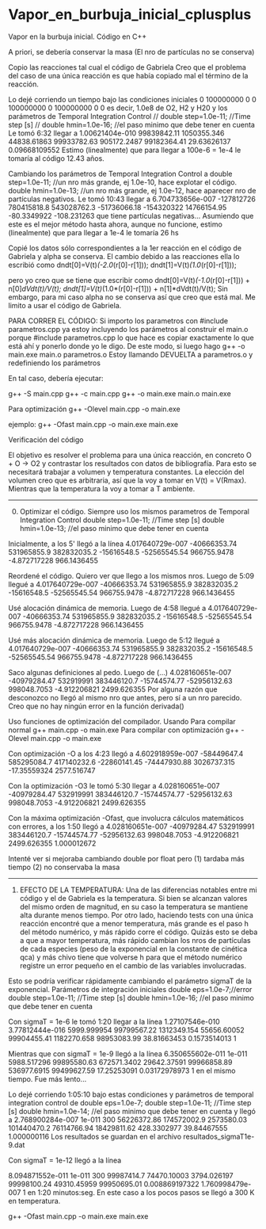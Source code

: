 # Vapor_en_burbuja_inicial_cplusplus
Vapor en la burbuja inicial. Código en C++


A priori, se debería conservar la masa (El nro de partículas no se conserva)

Copio las reacciones tal cual el código de Gabriela
Creo que el problema del caso de una única reacción es que había copiado mal el término de la reacción.

Lo dejé corriendo un tiempo bajo las condiciones iniciales
0       100000000       0       0       100000000       0       100000000       0       0
es decir, 1.0e8 de O2, H2 y H20 y los parámetros de Temporal Integration Control
// double step=1.0e-11; //Time step [s]
// double hmin=1.0e-16; //el paso minimo que debe tener en cuenta
Le tomó 6:32 llegar a 
1.00621404e-010 99839842.11     1050355.346     44838.61863     99933782.63     905172.2487     99182364.41     29.63626137     0.09668109552
Estimo (linealmente) que para llegar a 100e-6 = 1e-4 le tomaría al código 12.43 años.

Cambiando los parámetros de Temporal Integration Control a
double step=1.0e-11; //un nro más grande, ej 1.0e-10, hace explotar el código.
double hmin=1.0e-13; //un nro más grande, ej 1.0e-12, hace aparecer nro de partículas negativos.
Le tomó 10:43 llegar a
6.704733656e-007        -127812726      780415818.8     543028762.3     -51736066.18    -154320322      14766154.95     -80.3349922     -108.231263
que tiene partículas negativas... Asumiendo que este es el mejor método hasta ahora, aunque no funcione, estimo (linealmente) que para llegar a 1e-4 le tomaría 26 hs






Copié los datos sólo correspondientes a la 1er reacción en el código de Gabriela y alpha se conserva. El cambio debido a las reacciones ella lo escribió como
dndt[0]=V(t)*(-2.0*(r[0]-r[1]));
dndt[1]=V(t)*(1.0*(r[0]-r[1]));

pero yo creo que se tiene que escribir como
dndt[0]=V(t)*(-1.0*(r[0]-r[1])) + n[0]*dVdt(t)/V(t);
dndt[1]=V(t)*(1.0*(r[0]-r[1])) + n[1]*dVdt(t)/V(t);
Sin embargo, para mi caso alpha no se conserva así que creo que está mal. Me limito a usar el código de Gabriela.





PARA CORRER EL CÓDIGO:
Si importo los parametros con
#include parametros.cpp
ya estoy incluyendo los parámetros al construir el main.o porque #include parametros.cpp lo que hace es copiar exactamente lo que está ahí y ponerlo donde yo le digo. De este modo, si luego hago
g++ -o main.exe main.o parametros.o
Estoy llamando DEVUELTA a parametros.o y redefiniendo los parámetros

En tal caso, debería ejecutar:

g++ -S main.cpp
g++ -c main.cpp
g++ -o main.exe main.o
main.exe

Para optimización
g++ -Olevel main.cpp -o main.exe

ejemplo:
g++ -Ofast main.cpp -o main.exe
main.exe



Verificación del código

El objetivo es resolver el problema para una única reacción, en concreto
O + O -> O2
y contrastar los resultados con datos de bibliografía. Para esto se necesitará trabajar a volumen y temperatura constantes. La elección del volumen creo que es arbitraria, así que la voy a tomar en V(t) = V(Rmax). Mientras que la temperatura la voy a tomar a T ambiente.



-----------------------------------------------------------
0. Optimizar el código.
Siempre uso los mismos parametros de Temporal Integration Control
double step=1.0e-11; //Time step [s]
double hmin=1.0e-13; //el paso minimo que debe tener en cuenta

Inicialmente, a los 5' llegó a la línea
4.017640729e-007        -40666353.74    531965855.9     382832035.2     -15616548.5     -52565545.54    966755.9478     -4.872717228    966.1436455

Reordené el código. Quiero ver que llego a los mismos nros. Luego de 5:09 llegué a
4.017640729e-007        -40666353.74    531965855.9     382832035.2     -15616548.5     -52565545.54    966755.9478     -4.872717228    966.1436455

Usé alocación dinámica de memoria. Luego de 4:58 llegué a
4.017640729e-007        -40666353.74    531965855.9     382832035.2     -15616548.5     -52565545.54    966755.9478     -4.872717228    966.1436455

Usé más alocación dinámica de memoria. Luego de 5:12 llegué a
4.017640729e-007        -40666353.74    531965855.9     382832035.2     -15616548.5     -52565545.54    966755.9478     -4.872717228    966.1436455

Saco algunas definiciones al pedo. Luego de (...)
4.028160651e-007        -40979284.47    532919991       383446120.7     -15744574.77    -52956132.63    998048.7053     -4.912206821    2499.626355
Por alguna razón que desconozco no llegó al mismo nro que antes, pero sí a un nro parecido. Creo que no hay ningún error en la función derivada()

Uso funciones de optimización del compilador. Usando
Para compilar normal
g++ main.cpp -o main.exe
Para compilar con optimización
g++ -Olevel main.cpp -o main.exe

Con optimización -O a los 4:23 llegó a
4.602918959e-007        -58449647.4     585295084.7     417140232.6     -22860141.45    -74447930.88    3026737.315     -17.35559324    2577.516747

Con la optimización -O3 le tomó 5:30 llegar a
4.028160651e-007        -40979284.47    532919991       383446120.7     -15744574.77    -52956132.63    998048.7053     -4.912206821    2499.626355


Con la máxima optimización -Ofast, que involucra cálculos matemáticos con errores, a los 1:50 llegó a
4.028160651e-007        -40979284.47    532919991       383446120.7     -15744574.77    -52956132.63    998048.7053     -4.912206821    2499.626355     1.000012672

Intenté ver si mejoraba cambiando double por float pero
(1) tardaba más tiempo
(2) no conservaba la masa

-----------------------------------------------------------
1. EFECTO DE LA TEMPERATURA:
Una de las diferencias notables entre mi código y el de Gabriela es la temperatura. Si bien se alcanzan valores del mismo orden de magnitud, en su caso la temperatura se mantiene alta durante menos tiempo. Por otro lado, haciendo tests con una única reacción encontré que a menor temperatura, más grande es el paso h del método numérico, y más rápido corre el código. Quizás esto se deba a que a mayor temperatura, más rápido cambian los nros de partículas de cada especies (peso de la exponencial en la constante de cinética qca) y más chivo tiene que volverse h para que el método numérico registre un error pequeño en el cambio de las variables involucradas.

Esto se podría verificar rápidamente cambiando el parámetro sigmaT de la exponencial. Parámetros de integración iniciales
double eps=1.0e-7;//error
double step=1.0e-11; //Time step [s]
double hmin=1.0e-16; //el paso minimo que debe tener en cuenta



Con sigmaT = 1e-6 le tomó 1:20 llegar a la línea
1.27107546e-010 3.77812444e-016 5999.999954     99799567.22     1312349.154     55656.60052     99904455.41     1182270.658     98953083.99     38.81663453     0.1573514013    1

Mientras que con sigmaT = 1e-9 llegó a la línea
6.350655602e-011        1e-011  5988.517296     99895580.63     672571.3402     29642.37591     99966858.89     536977.6915     99499627.59     17.25253091     0.03172978973   1
en el mismo tiempo. Fue más lento...

Lo dejé corriendo 1:05:10 bajo estas condiciones y parámetros de temporal integration control de
double eps=1.0e-7;
double step=1.0e-11; //Time step [s]
double hmin=1.0e-14; //el paso minimo que debe tener en cuenta
y llegó a 
2.768900284e-007        1e-011  300     56226372.86     174572002.9     2573580.03      101440470.2     76114766.94     18429811.62     428.3302977     39.84467555     1.000000116
Los resultados se guardan en el archivo
resultados_sigmaT1e-9.dat

Con sigmaT = 1e-12 llegó a la línea

8.094871552e-011        1e-011  300     99987414.7      74470.10003     3794.026197     99998100.24     49310.45959     99950695.01     0.008869197322  1.760998479e-007        1
en 1:20 minutos:seg. En este caso a los pocos pasos se llegó a 300 K en temperatura.

g++ -Ofast main.cpp -o main.exe
main.exe